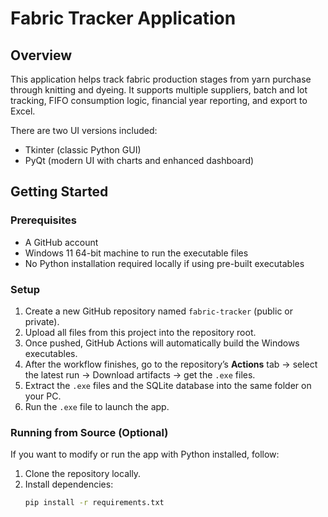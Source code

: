# Fabric Tracker Application

## Overview

This application helps track fabric production stages from yarn purchase through knitting and dyeing. It supports multiple suppliers, batch and lot tracking, FIFO consumption logic, financial year reporting, and export to Excel.

There are two UI versions included:

- Tkinter (classic Python GUI)  
- PyQt (modern UI with charts and enhanced dashboard)

## Getting Started

### Prerequisites

- A GitHub account  
- Windows 11 64-bit machine to run the executable files  
- No Python installation required locally if using pre-built executables  

### Setup

1. Create a new GitHub repository named `fabric-tracker` (public or private).  
2. Upload all files from this project into the repository root.  
3. Once pushed, GitHub Actions will automatically build the Windows executables.  
4. After the workflow finishes, go to the repository’s **Actions** tab → select the latest run → Download artifacts → get the `.exe` files.  
5. Extract the `.exe` files and the SQLite database into the same folder on your PC.  
6. Run the `.exe` file to launch the app.

### Running from Source (Optional)

If you want to modify or run the app with Python installed, follow:

1. Clone the repository locally.  
2. Install dependencies:  
   ```bash
   pip install -r requirements.txt
